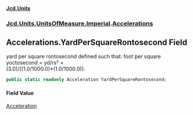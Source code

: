 #### [Jcd.Units](index.md 'index')
### [Jcd.Units.UnitsOfMeasure.Imperial](Jcd.Units.UnitsOfMeasure.Imperial.md 'Jcd.Units.UnitsOfMeasure.Imperial').[Accelerations](Accelerations.md 'Jcd.Units.UnitsOfMeasure.Imperial.Accelerations')

## Accelerations.YardPerSquareRontosecond Field

yard per square rontosecond defined such that: foot per square yoctosecond = yd/rs² ×  
(3.0)/((1.0/1000.0)*(1.0/1000.0)).

```csharp
public static readonly Acceleration YardPerSquareRontosecond;
```

#### Field Value
[Acceleration](Acceleration.md 'Jcd.Units.UnitTypes.Acceleration')